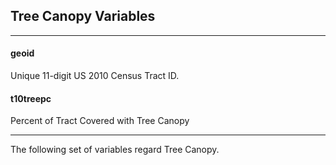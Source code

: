 

## Tree Canopy Variables

---

#### **geoid**
Unique 11-digit US 2010 Census Tract ID.


#### **t10treepc**
Percent of Tract Covered with Tree Canopy

---
The following set of variables regard Tree Canopy.

